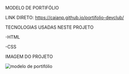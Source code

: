 MODELO DE PORTIFÓLIO

LINK DIRETO: https://caianp.github.io/portifolio-devclub/

TECNOLOGIAS USADAS NESTE PROJETO 

-HTML

-CSS

IMAGEM DO PROJETO 

![modelo de portifólio](https://github.com/user-attachments/assets/bb4d5d4e-0ec8-44d5-89f7-125abb40a1e6)
